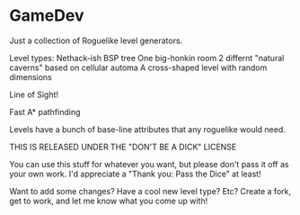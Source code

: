 GameDev
=======

Just a collection of Roguelike level generators.

Level types:
  Nethack-ish
  BSP tree
  One big-honkin room
  2 differnt "natural caverns" based on cellular automa
  A cross-shaped level with random dimensions

Line of Sight!

Fast A* pathfinding

Levels have a bunch of base-line attributes that any roguelike would need.

THIS IS RELEASED UNDER THE "DON'T BE A DICK" LICENSE

You can use this stuff for whatever you want, but please don't
pass it off as your own work. I'd appreciate a "Thank you: Pass the Dice" at least!


Want to add some changes? Have a cool new level type? Etc?
Create a fork, get to work, and let me know what you come up with!
